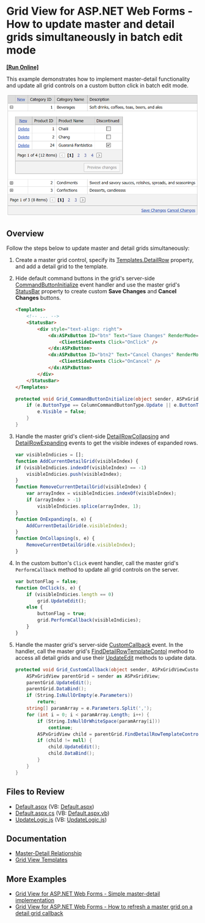 # Grid View for ASP.NET Web Forms - How to update master and detail grids simultaneously in batch edit mode
<!-- run online -->
**[[Run Online]](https://codecentral.devexpress.com/t146190/)**
<!-- run online end -->

This example demonstrates how to implement master-detail functionality and update all grid controls on a custom button click in batch edit mode.

![Master Detail Grids](masterDetail.png)

## Overview

Follow the steps below to update master and detail grids simultaneously:

1. Create a master grid control, specify its [Templates.DetailRow](https://docs.devexpress.com/AspNet/DevExpress.Web.GridViewTemplates.DetailRow) property, and add a detail grid to the template.

2. Hide default command buttons in the grid's server-side [CommandButtonInitialize](https://docs.devexpress.com/AspNet/DevExpress.Web.ASPxGridView.CommandButtonInitialize) event handler and use the master grid's [StatusBar](https://docs.devexpress.com/AspNet/DevExpress.Web.GridViewTemplates.StatusBar) property to create custom **Save Changes** and **Cancel Changes** buttons.

    ```aspx
    <Templates>
        <!-- ... -->
        <StatusBar>
            <div style="text-align: right">
                <dx:ASPxButton ID="btn" Text="Save Changes" RenderMode="Link" AutoPostBack="false" runat="server">
                    <ClientSideEvents Click="OnClick" />
                </dx:ASPxButton>
                <dx:ASPxButton ID="btn2" Text="Cancel Changes" RenderMode="Link" AutoPostBack="false" runat="server">
                    <ClientSideEvents Click="OnCancel" />
                </dx:ASPxButton>
            </div>
        </StatusBar>
    </Templates>
    ```

    ```csharp
    protected void Grid_CommandButtonInitialize(object sender, ASPxGridViewCommandButtonEventArgs e) {
        if (e.ButtonType == ColumnCommandButtonType.Update || e.ButtonType == ColumnCommandButtonType.Cancel) {
            e.Visible = false;
        }
    }
    ```

3. Handle the master grid's client-side [DetailRowCollapsing](https://docs.devexpress.com/AspNet/js-ASPxClientGridView.DetailRowCollapsing) and [DetailRowExpanding](https://docs.devexpress.com/AspNet/js-ASPxClientGridView.DetailRowExpanding) events to get the visible indexes of expanded rows.

    ```js
    var visibleIndicies = [];
    function AddCurrentDetailGrid(visibleIndex) {
    if (visibleIndicies.indexOf(visibleIndex) == -1)
        visibleIndicies.push(visibleIndex);
    }
    function RemoveCurrentDetailGrid(visibleIndex) {
        var arrayIndex = visibleIndicies.indexOf(visibleIndex);
        if (arrayIndex > -1)
            visibleIndicies.splice(arrayIndex, 1);
    }
    function OnExpanding(s, e) {
        AddCurrentDetailGrid(e.visibleIndex);
    }
    function OnCollapsing(s, e) {
        RemoveCurrentDetailGrid(e.visibleIndex);
    }
    ```

4. In the custom button's `Click` event handler, call the master grid's `PerformCallback` method to update all grid controls on the server.

    ```js
    var buttonFlag = false;
    function OnClick(s, e) {
        if (visibleIndicies.length == 0)
            grid.UpdateEdit();
        else {
            buttonFlag = true;
            grid.PerformCallback(visibleIndicies);
        }
    }
    ```

5. Handle the master grid's server-side [CustomCallback](https://docs.devexpress.com/AspNet/DevExpress.Web.ASPxGridView.CustomCallback) event. In the handler, call the master grid's [FindDetailRowTemplateContol](https://docs.devexpress.com/AspNet/DevExpress.Web.ASPxGridView.FindDetailRowTemplateControl(System.Int32-System.String)) method to access all detail grids and use their [UpdateEdit](https://docs.devexpress.com/AspNet/DevExpress.Web.ASPxGridView.UpdateEdit) methods to update data.

    ```csharp
    protected void Grid_CustomCallback(object sender, ASPxGridViewCustomCallbackEventArgs e) {
        ASPxGridView parentGrid = sender as ASPxGridView;
        parentGrid.UpdateEdit();
        parentGrid.DataBind();
        if (String.IsNullOrEmpty(e.Parameters))
            return;
        string[] paramArray = e.Parameters.Split(',');
        for (int i = 0; i < paramArray.Length; i++) {
            if (String.IsNullOrWhiteSpace(paramArray[i]))
                continue;
            ASPxGridView child = parentGrid.FindDetailRowTemplateControl(Convert.ToInt32(paramArray[i]), "grid2") as ASPxGridView;
            if (child != null) {
                child.UpdateEdit();
                child.DataBind();
            }
        }
    }
    ```

## Files to Review

* [Default.aspx](./CS/WebSite/Default.aspx) (VB: [Default.aspx](./VB/WebSite/Default.aspx))
* [Default.aspx.cs](./CS/WebSite/Default.aspx.cs) (VB: [Default.aspx.vb](./VB/WebSite/Default.aspx.vb))
* [UpdateLogic.js](./CS/WebSite/UpdateLogic.js) (VB: [UpdateLogic.js](./VB/WebSite/UpdateLogic.js))

## Documentation

* [Master-Detail Relationship](https://docs.devexpress.com/AspNet/3772/components/grid-view/concepts/master-detail-relationship)
* [Grid View Templates](https://docs.devexpress.com/AspNet/3718/components/grid-view/concepts/templates)

## More Examples

* [Grid View for ASP.NET Web Forms - Simple master-detail implementation](https://github.com/DevExpress-Examples/asp-net-web-forms-grid-master-detail-implementation)
* [Grid View for ASP.NET Web Forms - How to refresh a master grid on a detail grid callback](https://github.com/DevExpress-Examples/asp-net-web-forms-grid-refresh-master-grid-on-detail-grid-callback)
